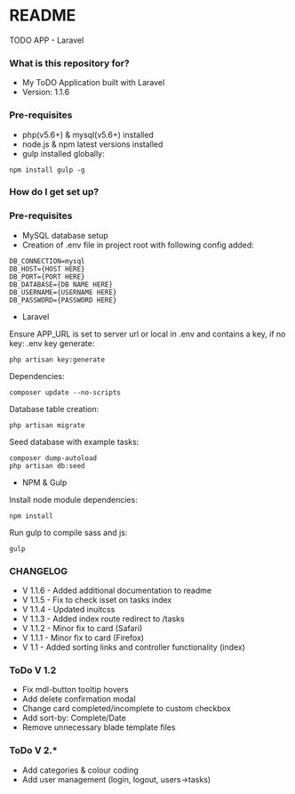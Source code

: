 # README #

TODO APP - Laravel

### What is this repository for? ###

* My ToDO Application built with Laravel
* Version: 1.1.6

### Pre-requisites ###

* php(v5.6+) & mysql(v5.6+) installed
* node.js & npm latest versions installed
* gulp installed globally:
```
npm install gulp -g
```

### How do I get set up? ###
### Pre-requisites ###

* MySQL database setup
* Creation of .env file in project root with following config added:
```
DB_CONNECTION=mysql
DB_HOST={HOST HERE}
DB_PORT={PORT HERE}
DB_DATABASE={DB NAME HERE}
DB_USERNAME={USERNAME HERE}
DB_PASSWORD={PASSWORD HERE}
```

* Laravel

Ensure APP_URL is set to server url or local in .env and contains a key, if no key:
.env key generate:
```
php artisan key:generate
```

Dependencies:
```
composer update --no-scripts
```

Database table creation:
```
php artisan migrate
```

Seed database with example tasks:
```
composer dump-autoload
php artisan db:seed
```

* NPM & Gulp

Install node module dependencies:
```
npm install
```

Run gulp to compile sass and js:
```
gulp
```


### CHANGELOG ###

* V 1.1.6 - Added additional documentation to readme
* V 1.1.5 - Fix to check isset on tasks index
* V 1.1.4 - Updated inuitcss
* V 1.1.3 - Added index route redirect to /tasks
* V 1.1.2 - Minor fix to card (Safari)
* V 1.1.1 - Minor fix to card (Firefox)
* V 1.1 - Added sorting links and controller functionality (index)

### ToDo V 1.2 ###

* Fix mdl-button tooltip hovers
* Add delete confirmation modal
* Change card completed/incomplete to custom checkbox
* Add sort-by: Complete/Date
* Remove unnecessary blade template files

### ToDo V 2.* ###
* Add categories & colour coding
* Add user management (login, logout, users->tasks)
